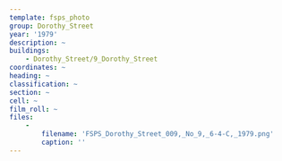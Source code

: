 ```yaml
---
template: fsps_photo
group: Dorothy_Street
year: '1979'
description: ~
buildings:
    - Dorothy_Street/9_Dorothy_Street
coordinates: ~
heading: ~
classification: ~
section: ~
cell: ~
film_roll: ~
files:
    -
        filename: 'FSPS_Dorothy_Street_009,_No_9,_6-4-C,_1979.png'
        caption: ''
---
```

